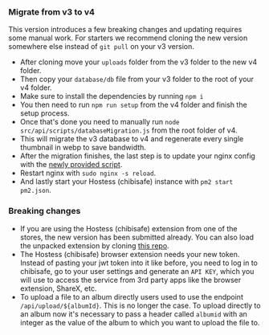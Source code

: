 ### Migrate from v3 to v4
This version introduces a few breaking changes and updating requires some manual work.
For starters we recommend cloning the new version somewhere else instead of `git pull` on your v3 version.

- After cloning move your `uploads` folder from the v3 folder to the new v4 folder.
- Then copy your `database/db` file from your v3 folder to the root of your v4 folder.
- Make sure to install the dependencies by running `npm i`
- You then need to run `npm run setup` from the v4 folder and finish the setup process.
- Once that's done you need to manually run `node src/api/scripts/databaseMigration.js` from the root folder of v4.
- This will migrate the v3 database to v4 and regenerate every single thumbnail in webp to save bandwidth.
- After the migration finishes, the last step is to update your nginx config with the [newly provided script](./nginx.md).
- Restart nginx with `sudo nginx -s reload`.
- And lastly start your Hostess (chibisafe) instance with `pm2 start pm2.json`.

### Breaking changes
- If you are using the Hostess (chibisafe) extension from one of the stores, the new version has been submitted already. You can also load the unpacked extension by cloning [this repo](https://github.com/WeebDev/chibisafe-extension).
- The Hostess (chibisafe) browser extension needs your new token. Instead of pasting your jwt token into it like before, you need to log in to chibisafe, go to your user settings and generate an `API KEY`, which you will use to access the service from 3rd party apps like the browser extension, ShareX, etc.
- To upload a file to an album directly users used to use the endpoint `/api/upload/${albumId}`. This is no longer the case. To upload directly to an album now it's necessary to pass a header called `albumid` with an integer as the value of the album to which you want to upload the file to.
